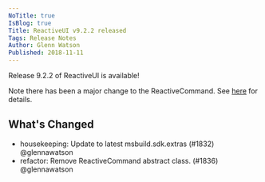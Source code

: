 ```yaml
---
NoTitle: true
IsBlog: true
Title: ReactiveUI v9.2.2 released
Tags: Release Notes
Author: Glenn Watson
Published: 2018-11-11
---
```


Release 9.2.2 of ReactiveUI is available!

Note there has been a major change to the ReactiveCommand. See [here](~/Announcements/2018-11-07-reactive-command-abstract.md) for details.

## What's Changed

* housekeeping: Update to latest msbuild.sdk.extras (#1832) @glennawatson
* refactor: Remove ReactiveCommand abstract class. (#1836) @glennawatson
